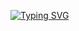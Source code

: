 [![Typing SVG](https://readme-typing-svg.herokuapp.com?font=Fira+Code&pause=1000&center=true&vCenter=true&width=435&lines=Welcome+to+my+github+;How+vexingly+quick+daft+zebras+jump)](https://git.io/typing-svg)
